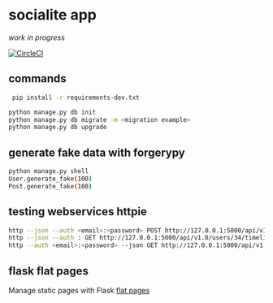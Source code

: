 # socialite app

*work in progress*

[![CircleCI](https://circleci.com/gh/delitamakanda/socialite/tree/master.svg?style=svg)](https://circleci.com/gh/delitamakanda/socialite/tree/master)

## commands

```bash
 pip install -r requirements-dev.txt
```

```bash
python manage.py db init
python manage.py db migrate -m <migration example>
python manage.py db upgrade
```

## generate fake data with forgerypy
```bash
python manage.py shell
User.generate_fake(100)
Post.generate_fake(100)
```

## testing webservices httpie
```bash
http --json --auth <email>:<password> POST http://127.0.0.1:5000/api/v1.0/posts/ "body=test post"
http --json --auth : GET http://127.0.0.1:5000/api/v1.0/users/34/timeline/
http --auth <email>:<password> --json GET http://127.0.0.1:5000/api/v1.0/token
```

## flask flat pages
Manage static pages with Flask
[flat pages](https://pythonhosted.org/Flask-FlatPages/)
